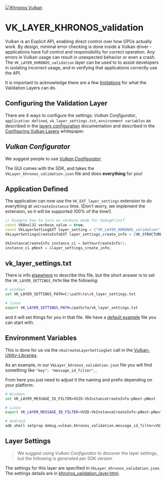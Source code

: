 <!-- markdownlint-disable MD041 -->
<!-- Copyright 2015-2025 LunarG, Inc. -->

[![Khronos Vulkan][1]][2]

[1]: https://vulkan.lunarg.com/img/Vulkan_100px_Dec16.png "https://www.khronos.org/vulkan/"
[2]: https://www.khronos.org/vulkan/

# VK\_LAYER\_KHRONOS\_validation

Vulkan is an Explicit API, enabling direct control over how GPUs actually work. By design, minimal error
checking is done inside a Vulkan driver - applications have full control and responsibility for correct operation.
Any errors in Vulkan usage can result in unexpected behavior or even a crash.  The `VK_LAYER_KHRONOS_validation` layer
can be used to to assist developers in isolating incorrect usage, and in verifying that applications
correctly use the API.

It is important to acknowledge there are a few [limitations](./limitations.md) for what the Validation Layers can do.

## Configuring the Validation Layer

There are 4 ways to configure the settings: *Vulkan Configurator*, `application defined`, `vk_layer_settings.txt`, `environment variables` as described in the [layers configuration](https://vulkan.lunarg.com/doc/view/latest/windows/layer_configuration.html) documentation and described in the [Configuring Vulkan Layers](https://www.lunarg.com/wp-content/uploads/2024/04/Configuring-Vulkan-Layers-LunarG-Christophe-Riccio-04-11-2024.pdf) whitepaper.

## *Vulkan Configurator*

We suggest people to use [*Vulkan Configurator*](https://www.lunarg.com/introducing-the-new-vulkan-configurator-vkconfig/).

The GUI comes with the SDK, and takes the `VkLayer_khronos_validation.json` file and does **everything** for you!

## Application Defined

The application can now use the `VK_EXT_layer_settings` extension to do everything at `vkCreateInstance` time. (Don't worry, we implement the extension, so it will be supported 100% of the time!).

```c++
// Example how to turn on verbose mode for DebugPrintf
const VkBool32 verbose_value = true;
const VkLayerSettingEXT layer_setting = {"VK_LAYER_KHRONOS_validation", "printf_verbose", VK_LAYER_SETTING_TYPE_BOOL32_EXT, 1, &verbose_value};
VkLayerSettingsCreateInfoEXT layer_settings_create_info = {VK_STRUCTURE_TYPE_LAYER_SETTINGS_CREATE_INFO_EXT, nullptr, 1, &layer_setting};

VkInstanceCreateInfo instance_ci = GetYourCreateInfo();
instance_ci.pNext = &layer_settings_create_info;
```

## vk_layer_settings.txt

There is info [elsewhere](https://vulkan.lunarg.com/doc/view/latest/windows/layer_configuration.html) to describe this file, but the short answer is to set the `VK_LAYER_SETTINGS_PATH` like the following:

```bash
# windows
set VK_LAYER_SETTINGS_PATH=C:\path\to\vk_layer_settings.txt

# linux
export VK_LAYER_SETTINGS_PATH=/path/to/vk_layer_settings.txt
```

and it will set things for you in that file. We have a [default example](../layers/vk_layer_settings.txt) file you can start with.

## Environment Variables

This is done for us via the `vkuCreateLayerSettingSet` call in the [Vulkan-Utility-Libraries](https://github.com/KhronosGroup/Vulkan-Utility-Libraries/).

As an example, in our `VkLayer_khronos_validation.json` file you will find something like `"key": "message_id_filter",`.

From here you just need to adjust it the naming and prefix depending on your platform:

```bash
# Windows
set VK_LAYER_MESSAGE_ID_FILTER=VUID-VkInstanceCreateInfo-pNext-pNext

# Linux
export VK_LAYER_MESSAGE_ID_FILTER=VUID-VkInstanceCreateInfo-pNext-pNext

# Android
adb shell setprop debug.vulkan.khronos_validation.message_id_filter=VUID-VkInstanceCreateInfo-pNext-pNext
```

## Layer Settings

> We suggest using *Vulkan Configurator* to discover the layer settings, but the following is generated per SDK version

The settings for this layer are specified in `VkLayer_khronos_validation.json`. The settings details are in [khronos_validation_layer.html](https://vulkan.lunarg.com/doc/sdk/latest/windows/khronos_validation_layer.html).
